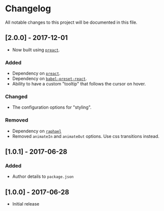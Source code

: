 # Changelog

All notable changes to this project will be documented in this file.

## [2.0.0] - 2017-12-01
* Now built using [`preact`](https://github.com/developit/preact).

### Added
* Dependency on [`preact`](https://github.com/developit/preact).
* Dependency on [`babel-preset-react`](https://github.com/babel/babel/tree/master/packages/babel-preset-react).
* Ability to have a custom "tooltip" that follows the cursor on hover.

### Changed
* The configuration options for "styling".

### Removed
* Dependency on [`raphael`](https://github.com/DmitryBaranovskiy/raphael)
* Removed `animateIn` and `animateOut` options. Use css transitions instead.

## [1.0.1] - 2017-06-28

### Added
* Author details to `package.json`

## [1.0.0] - 2017-06-28

* Initial release